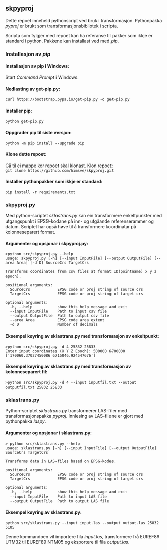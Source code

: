 ## skpyproj

Dette repoet inneheld pythonscript ved bruk i transformasjon. Pythonpakka *pyproj* er brukt som transformasjonsbibliotek i scripta.

Scripta som fylgjer med repoet kan ha referanse til pakker som ikkje er standard i python. Pakkene kan installast ved med *pip*.

### Installasjon av *pip*

#### Installasjon av pip i Windows:
Start *Command Prompt* i Windows.

#### Nedlasting av get-pip.py:
``curl https://bootstrap.pypa.io/get-pip.py -o get-pip.py``

#### Installer pip:
``python get-pip.py``

#### Oppgrader pip til siste versjon:
``python -m pip install --upgrade pip``

#### Klone dette repoet:

Gå til ei mappe kor repoet skal klonast. Klon repoet:		
``git clone https://github.com/himsve/skpyproj.git``

#### Installer pythonpakker som ikkje er standard:

``pip install -r requirements.txt``

### skpyproj.py

Med python-scriptet *sklastrans.py* kan ein transformere enkeltpunkter med utgangspunkt i EPSG-kodane på inn- og utgåande referenserammer og datum. 
Scriptet har også høve til å transformere koordinatar på kolonneseparert format.

#### Argumenter og opsjonar i skpyproj.py:

```
>python src/skpyproj.py --help
usage: skpyproj.py [-h] [--input InputFile] [--output OutputFile] [--area Area] [-d D] SourceCrs TargetCrs

Transforms coordinates from csv files at format ID(pointname) x y z epoch).

positional arguments:
  SourceCrs            EPSG code or proj string of source crs
  TargetCrs            EPSG code or proj string of target crs

optional arguments:
  -h, --help           show this help message and exit
  --input InputFile    Path to input csv file
  --output OutputFile  Path to output csv file
  --area Area          EPSG code area extent
  -d D                 Number of decimals
```

#### Eksempel køyring av sklastrans.py med transformasjon av enkeltpunkt:

```
>python src/skpyproj.py -d 4 25832 25833
Enter input coordinates (X Y Z Epoch): 500000 6700000
['170060.37027450086 6715046.924547676']
```

#### Eksempel køyring av sklastrans.py med transformasjon av kolonneseparert fil:

```
>python src/skpyproj.py -d 4 --input inputfil.txt --output outputfil.txt 25832 25833
```

### sklastrans.py

Python-scriptet *sklastrans.py* transformerer LAS-filer med transformasjonspakka *pyproj*. Innlesing av LAS-filene er gjort med pythonpakka *laspy*.

#### Argumenter og opsjonar i sklastrans.py:

```
> python src/sklastrans.py --help
usage: sklastrans.py [-h] [--input InputFile] [--output OutputFile] SourceCrs TargetCrs

Transforms data in LAS-files based on EPSG-kodes.

positional arguments:
  SourceCrs            EPSG code or proj string of source crs
  TargetCrs            EPSG code or proj string of target crs

optional arguments:
  -h, --help           show this help message and exit
  --input InputFile    Path to input LAS file
  --output OutputFile  Path to output LAS file
```

#### Eksempel køyring av sklastrans.py:

```
python src/sklastrans.py --input input.las --output output.las 25832 5105
```

Denne kommandoen vil importere fila *input.las*, transformere frå EUREF89 UTM32 til EUREF89 NTM05 og eksportere til fila *output.las*.
